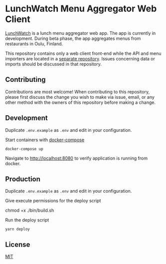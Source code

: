 LunchWatch Menu Aggregator Web Client
=====================================

[LunchWatch](https://lunch.watch) is a lunch menu aggregator web app. The app is currently in development. During beta phase, the app aggregates menus from restaurants in Oulu, Finland.

This repository contains only a web client front-end while the API and menu importers are located in a [separate repository](https://github.com/jtiala/lunchwatch-api). Issues concerning data or imports should be discussed in that repository.

## Contributing

Contributions are most welcome! When contributing to this repository, please first discuss the change you wish to make via issue, email, or any other method with the owners of this repository before making a change.

## Development

Duplicate `.env.example` as `.env` and edit in your configuration.

Start containers with [docker-compose](https://docs.docker.com/compose/)

    docker-compose up

Navigate to [http://localhost:8080](http://localhost:8080) to verify application is running from docker.

## Production

Duplicate `.env.example` as `.env` and edit in your configuration.

Give execute permissions for the deploy script

  chmod +x ./bin/build.sh

Run the deploy script

    yarn deploy

## License

[MIT](LICENSE)
